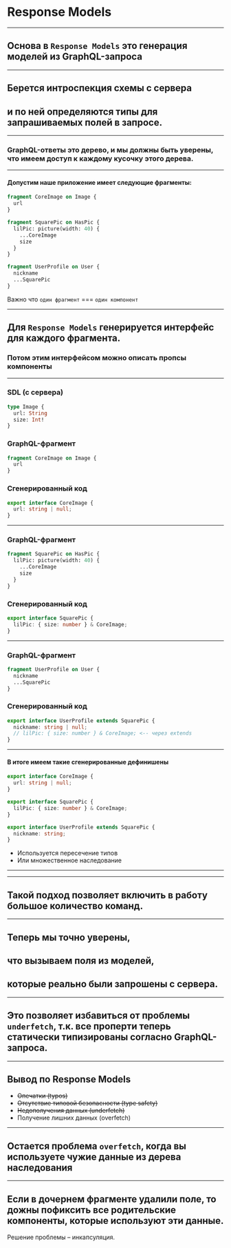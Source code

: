 # Response Models

-----

## Основа в `Response Models` это генерация моделей из GraphQL-запроса

-----

## Берется интроспекция схемы с сервера <!-- .element: class="green" -->

## и по ней определяются типы для запрашиваемых полей в запросе. <!-- .element: class="fragment" -->

-----

### GraphQL-ответы это дерево, и мы должны быть уверены, что имеем доступ к каждому кусочку этого дерева.

-----

#### Допустим наше приложение имеет следующие фрагменты:

```graphql
fragment CoreImage on Image {
  url
}

fragment SquarePic on HasPic {
  lilPic: picture(width: 40) {
    ...CoreImage
    size
  }
}

fragment UserProfile on User {
  nickname
  ...SquarePic
}

```

<span class="fragment">Важно что <code>один фрагмент</code> === <code>один компонент</code></span>

-----

## Для `Response Models` генерируется интерфейс для каждого фрагмента.

### Потом этим интерфейсом можно описать пропсы компоненты <!-- .element: class="green fragment" -->

-----

### SDL (c сервера)

```graphql
type Image {
  url: String
  size: Int!
}

```

### GraphQL-фрагмент

```graphql
fragment CoreImage on Image {
  url
}

```

### Сгенерированный код

```typescript
export interface CoreImage {
  url: string | null;
}

```

-----

### GraphQL-фрагмент

```graphql
fragment SquarePic on HasPic {
  lilPic: picture(width: 40) {
    ...CoreImage
    size
  }
}

```

### Сгенерированный код

```typescript
export interface SquarePic {
  lilPic: { size: number } & CoreImage;
}

```

-----

### GraphQL-фрагмент

```graphql
fragment UserProfile on User {
  nickname
  ...SquarePic
}

```

### Сгенерированный код

```typescript
export interface UserProfile extends SquarePic {
  nickname: string | null;
  // lilPic: { size: number } & CoreImage; <-- через extends
}

```

-----

#### В итоге имеем такие сгенерированные дефинишены

```typescript
export interface CoreImage {
  url: string | null;
}

export interface SquarePic {
  lilPic: { size: number } & CoreImage;
}

export interface UserProfile extends SquarePic {
  nickname: string;
}

```

- Используется пересечение типов <!-- .element: class="fragment" data-code-focus="6" -->
- Или множественное наследование <!-- .element: class="fragment" data-code-focus="9" -->

-----

<!-- TODO: Пример такой компоненты -->

-----

## Такой подход позволяет включить в работу большое количество команд. <!-- .element: class="green" -->

-----

## Теперь мы точно уверены, <!-- .element: class="green" -->

## что вызываем поля из моделей, <!-- .element: class="fragment" -->

## которые реально были запрошены с сервера. <!-- .element: class="fragment orange" -->

-----

## Это позволяет избавиться от проблемы `underfetch`, т.к. все проперти теперь статически типизированы согласно GraphQL-запроса.

-----

## Вывод по Response Models

- ~~Опечатки (typos)~~ <!-- .element: class="fragment green" -->
- ~~Отсутствие типовой безопасности (type safety)~~ <!-- .element: class="fragment green" -->
- ~~Недополучения данных (underfetch)~~ <!-- .element: class="fragment green" -->
- Получение лишних данных (overfetch) <!-- .element: class="fragment red" -->

-----

## Остается проблема `overfetch`, когда вы используете чужие данные из дерева наследования

-----

## Если в дочернем фрагменте удалили поле, то дожны пофиксить все родительские компоненты, которые используют эти данные.

Решение проблемы – инкапсуляция. <!-- .element: class="fragment green" -->
